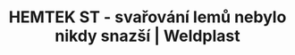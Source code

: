---
Filename: "hemtek_svarovani_lemu"
Link: "file:/Users/vinayakpatel/Downloads/www.weldplast.cz/novinky/hemtek_svarovani_lemu"
product_name: "null"
product_id: "null"
title: "HEMTEK ST - svařování lemů nebylo nikdy snazší | Weldplast"
product_desc: ""
product_specs: ""
product_downloads: ""
href: ""
p_desc_2: ""
accessories: ""
similar_products: ""
---